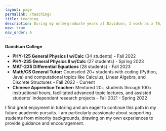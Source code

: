 ```yaml
---
layout: page
permalink: /teaching/
title: teaching
description: During my undergraduate years at Davidson, I work as a TA/grader for several math, CS, and physics-related courses. Here are some of the courses and roles I’ve taken on.
nav: true
nav_order: 6
---
```


**Davidson College**

- **PHY-125 General Physics I w/Calc** (34 students) - Fall 2022
- **PHY-235 General Physics II w/Calc** (27 students) - Spring 2023
- **MAT-235 Differential Equations** (28 students) - Fall 2023
- **Math/CS General Tutor:** Counseled 20+ students with coding (Python, Java) and computational topics like Calculus, Linear Algebra, and Discrete Structures - Fall 2022 - Current
- **Chinese Apprentice Teacher:** Mentored 20+ students through 100+ instructional hours, facilitated advanced topic lectures, and assisted students' independent research projects - Fall 2021 - Spring 2022

I find great enjoyment in tutoring and am eager to continue this path in my future academic pursuits. I am particularly passionate about supporting students from minority backgrounds, drawing on my own experiences to provide guidance and encouragement.

